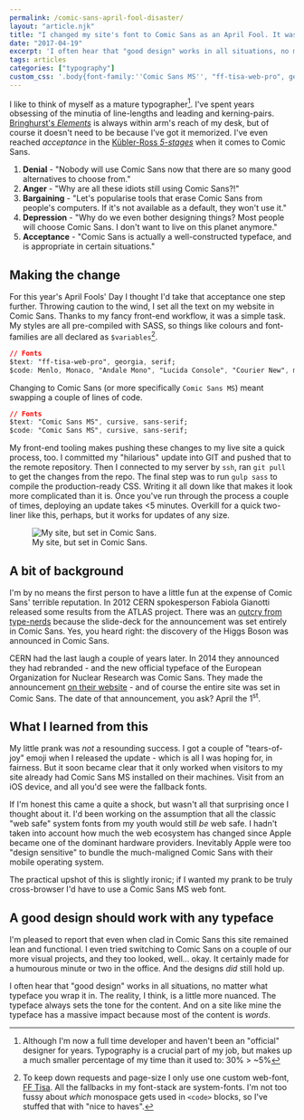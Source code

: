 ```yaml
---
permalink: /comic-sans-april-fool-disaster/
layout: "article.njk"
title: "I changed my site's font to Comic Sans as an April Fool. It was a disaster."
date: "2017-04-19"
excerpt: 'I often hear that "good design" works in all situations, no matter what typeface you wrap it in. The reality is a little more nuanced.'
tags: articles
categories: ["typography"]
custom_css: '.body{font-family:''Comic Sans MS'', "ff-tisa-web-pro", georgia,serif !important;}'
---
```


I like to think of myself as a mature typographer[^1]. I've spent years obsessing of the minutia of line-lengths and leading and kerning-pairs. [Bringhurst's _Elements_](http://amzn.to/2o3zgne) is always within arm's reach of my desk, but of course it doesn't need to be because I've got it memorized. I've even reached _acceptance_ in the [Kübler-Ross _5-stages_](https://en.wikipedia.org/wiki/K%C3%BCbler-Ross_model) when it comes to Comic Sans.

1. **Denial** - "Nobody will use Comic Sans now that there are so many good alternatives to choose from."
2. **Anger** - "Why are all these idiots still using Comic Sans?!"
3. **Bargaining** - "Let's popularise tools that erase Comic Sans from people's computers. If it's not available as a default, they won't use it."
4. **Depression** - "Why do we even bother designing things? Most people will choose Comic Sans. I don't want to live on this planet anymore."
5. **Acceptance** - "Comic Sans is actually a well-constructed typeface, and is appropriate in certain situations."

## Making the change

For this year's April Fools' Day I thought I'd take that acceptance one step further. Throwing caution to the wind, I set all the text on my website in Comic Sans. Thanks to my fancy front-end workflow, it was a simple task. My styles are all pre-compiled with SASS, so things like colours and font-families are all declared as `$variables`[^2].

```css
// Fonts
$text: "ff-tisa-web-pro", georgia, serif;
$code: Menlo, Monaco, "Andale Mono", "Lucida Console", "Courier New", monospace;
```

Changing to Comic Sans (or more specifically `Comic Sans MS`) meant swapping a couple of lines of code.

```css
// Fonts
$text: "Comic Sans MS", cursive, sans-serif;
$code: "Comic Sans MS", cursive, sans-serif;
```

My front-end tooling makes pushing these changes to my live site a quick process, too. I committed my "hilarious" update into GIT and pushed that to the remote repository. Then I connected to my server by `ssh`, ran `git pull` to get the changes from the repo. The final step was to run `gulp sass` to compile the production-ready CSS. Writing it all down like that makes it look more complicated than it is. Once you've run through the process a couple of times, deploying an update takes <5 minutes. Overkill for a quick two-liner like this, perhaps, but it works for updates of any size.

<figure class="post-content__image-wrapper">
    <img class="post-content__image" src="/images/articles/comic-sans-screenshot.png" alt="My site, but set in Comic Sans.">
    <figcaption class="post-content__caption">My site, but set in Comic Sans.</figcaption>
</figure>

## A bit of background

I'm by no means the first person to have a little fun at the expense of Comic Sans' terrible reputation. In 2012 CERN spokesperson Fabiola Gianotti released some results from the ATLAS project. There was an [outcry from type-nerds](http://www.theverge.com/2012/7/4/3136652/cern-scientists-comic-sans-higgs-boson) because the slide-deck for the announcement was set entirely in Comic Sans. Yes, you heard right: the discovery of the Higgs Boson was announced in Comic Sans.

CERN had the last laugh a couple of years later. In 2014 they announced they had rebranded - and the new official typeface of the European Organization for Nuclear Research was Comic Sans. They made the announcement [on their website](https://home.cern/about/updates/2014/04/cern-switch-comic-sans) - and of course the entire site was set in Comic Sans. The date of that announcement, you ask? April the 1<sup>st</sup>.

## What I learned from this

My little prank was _not_ a resounding success. I got a couple of "tears-of-joy" emoji when I released the update - which is all I was hoping for, in fairness. But it soon became clear that it only worked when visitors to my site already had Comic Sans MS installed on their machines. Visit from an iOS device, and all you'd see were the fallback fonts.

If I'm honest this came a quite a shock, but wasn't all that surprising once I thought about it. I'd been working on the assumption that all the classic "web safe" system fonts from my youth would still _be_ web safe. I hadn't taken into account how much the web ecosystem has changed since Apple became one of the dominant hardware providers. Inevitably Apple were too "design sensitive" to bundle the much-maligned Comic Sans with their mobile operating system.

The practical upshot of this is slightly ironic; if I wanted my prank to be truly cross-browser I'd have to use a Comic Sans MS web font.

## A good design should work with any typeface

I'm pleased to report that even when clad in Comic Sans this site remained lean and functional. I even tried switching to Comic Sans on a couple of our more visual projects, and they too looked, well... okay. It certainly made for a humourous minute or two in the office. And the designs _did_ still hold up.

I often hear that "good design" works in all situations, no matter what typeface you wrap it in. The reality, I think, is a little more nuanced. The typeface always sets the tone for the content. And on a site like mine the typeface has a massive impact because most of the content is _words_.

[^1]: Although I'm now a full time developer and haven't been an "official" designer for years. Typography is a crucial part of my job, but makes up a much smaller percentage of my time than it used to: 30% > ~5%
[^2]: To keep down requests and page-size I only use one custom web-font, [FF Tisa](https://typekit.com/fonts/ff-tisa). All the fallbacks in my font-stack are system-fonts. I'm not too fussy about _which_ monospace gets used in `<code>` blocks, so I've stuffed that with "nice to haves".
